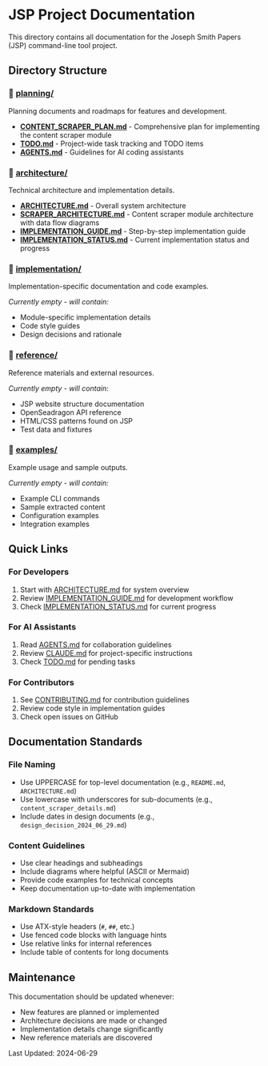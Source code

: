 # JSP Project Documentation

This directory contains all documentation for the Joseph Smith Papers (JSP) command-line tool project.

## Directory Structure

### 📁 [planning/](planning/)
Planning documents and roadmaps for features and development.

- **[CONTENT_SCRAPER_PLAN.md](planning/CONTENT_SCRAPER_PLAN.md)** - Comprehensive plan for implementing the content scraper module
- **[TODO.md](planning/TODO.md)** - Project-wide task tracking and TODO items
- **[AGENTS.md](../AGENTS.md)** - Guidelines for AI coding assistants

### 📁 [architecture/](architecture/)
Technical architecture and implementation details.

- **[ARCHITECTURE.md](architecture/ARCHITECTURE.md)** - Overall system architecture
- **[SCRAPER_ARCHITECTURE.md](architecture/SCRAPER_ARCHITECTURE.md)** - Content scraper module architecture with data flow diagrams
- **[IMPLEMENTATION_GUIDE.md](architecture/IMPLEMENTATION_GUIDE.md)** - Step-by-step implementation guide
- **[IMPLEMENTATION_STATUS.md](architecture/IMPLEMENTATION_STATUS.md)** - Current implementation status and progress

### 📁 [implementation/](implementation/)
Implementation-specific documentation and code examples.

*Currently empty - will contain:*
- Module-specific implementation details
- Code style guides
- Design decisions and rationale

### 📁 [reference/](reference/)
Reference materials and external resources.

*Currently empty - will contain:*
- JSP website structure documentation
- OpenSeadragon API reference
- HTML/CSS patterns found on JSP
- Test data and fixtures

### 📁 [examples/](examples/)
Example usage and sample outputs.

*Currently empty - will contain:*
- Example CLI commands
- Sample extracted content
- Configuration examples
- Integration examples

## Quick Links

### For Developers
1. Start with [ARCHITECTURE.md](architecture/ARCHITECTURE.md) for system overview
2. Review [IMPLEMENTATION_GUIDE.md](architecture/IMPLEMENTATION_GUIDE.md) for development workflow
3. Check [IMPLEMENTATION_STATUS.md](architecture/IMPLEMENTATION_STATUS.md) for current progress

### For AI Assistants
1. Read [AGENTS.md](../AGENTS.md) for collaboration guidelines
2. Review [CLAUDE.md](../CLAUDE.md) for project-specific instructions
3. Check [TODO.md](planning/TODO.md) for pending tasks

### For Contributors
1. See [CONTRIBUTING.md](../CONTRIBUTING.md) for contribution guidelines
2. Review code style in implementation guides
3. Check open issues on GitHub

## Documentation Standards

### File Naming
- Use UPPERCASE for top-level documentation (e.g., `README.md`, `ARCHITECTURE.md`)
- Use lowercase with underscores for sub-documents (e.g., `content_scraper_details.md`)
- Include dates in design documents (e.g., `design_decision_2024_06_29.md`)

### Content Guidelines
- Use clear headings and subheadings
- Include diagrams where helpful (ASCII or Mermaid)
- Provide code examples for technical concepts
- Keep documentation up-to-date with implementation

### Markdown Standards
- Use ATX-style headers (`#`, `##`, etc.)
- Use fenced code blocks with language hints
- Use relative links for internal references
- Include table of contents for long documents

## Maintenance

This documentation should be updated whenever:
- New features are planned or implemented
- Architecture decisions are made or changed
- Implementation details change significantly
- New reference materials are discovered

Last Updated: 2024-06-29
